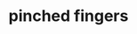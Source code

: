 ---
layout: people&body
title: pinched fingers
emoji: pinched_fingers
permalink: 🤌.html
image: assets/img/3moji/pinched_fingers.png
---